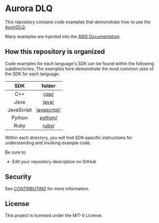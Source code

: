 # Aurora DLQ

This repository contains code examples that demonstrate how to use the [AurorDLQ](TBD).

Many examples are injected into the [AWS Documentation](https://docs.aws.amazon.com).

## How this repository is organized

Code examples for each language's SDK can be found within the following subdirectories. The examples here demonstrate the most common uses of the SDK for each language.

|    SDK     |           folder           |
| :--------: | :------------------------: |
|    C++     |        [cpp/](cpp)         |
|    Java    |       [java/](java)        |
| JavaScript | [javascript/](javascriptv) |
|   Python   |     [python/](python)      |
|    Ruby    |       [ruby/](ruby)        |

Within each directory, you will find SDK-specific instructions for understanding and invoking example code.

Be sure to:

- Edit your repository description on GitHub

## Security

See [CONTRIBUTING](CONTRIBUTING.md#security-issue-notifications) for more information.

## License

This project is licensed under the MIT-0 License.
